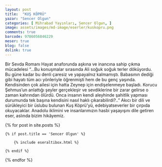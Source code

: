 ```yaml
---
layout: post
title:  "KUŞ KÖPRÜ"
yazar: "Sencer Olgun"
categories: [ Mihrabad Yayınları, Sencer Olgun, ]
image: assets/images/md-image/eserler/kuskopru.png
comments: true
barcode: 9786056846229
meser: true
blog: false
dolink: true
---
```


Bir Sevda Romanı
Hayat anaforunda aşkına ve inancına sahip çıkma mücadelesi
“...Bu konuşmalar sırasında Ali soğuk soğuk terler döküyordu. Bu güne kadar bu denli çaresiz ve yapayalnız kalmamıştı. Babasının dediği gibi hayatı tüm acı yönleriyle öğrenmişti hem de bu genç yaşında. Kendisinden çok ailesi için hatta Zeynep için endişelenmeye başladı. Korucu Şehmus’un anlattığı şeyler gerçekleşir ve sevdiklerine bir zarar gelirse o zaman kahrından ölürdü. Onca insanın kendi aleyhinde şahitlik yapması durumunda tek başına kendisini nasıl haklı çıkarabilirdi?..”
Akıcı bir dili ve sürükleyici bir üslubu bulunan Kuş Köprü’yü, edebiyatseverler bir çırpıda okuyacaklar. Anadolu iklimini ve insanlarımızın hasbi yaşayışını dile getiren eser, aslında bizim hikâyemiz.


{% for post in site.posts %}

    {% if post.title == 'Sencer Olgun' %}

        {% include eseraltibox.html %}

    {% endif %}

{% endfor %}
